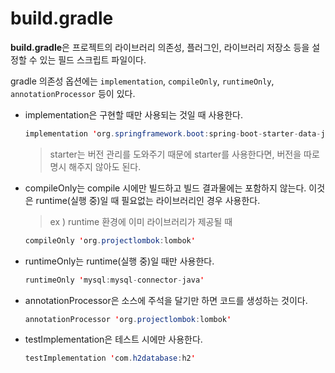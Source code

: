 # build.gradle



**build.gradle**은 프로젝트의 라이브러리 의존성, 플러그인, 라이브러리 저장소 등을 설정할 수 있는 필드 스크립트 파일이다.



gradle 의존성 옵션에는 `implementation`, `compileOnly`, `runtimeOnly`, `annotationProcessor` 등이 있다. 

+ implementation은 구현할 때만 사용되는 것일 때 사용한다.

  ```java
  implementation 'org.springframework.boot:spring-boot-starter-data-jpa'
  ```

  > starter는 버전 관리를 도와주기 때문에 starter를 사용한다면, 버전을 따로 명시 해주지 않아도 된다.

+ compileOnly는 compile 시에만 빌드하고 빌드 결과물에는 포함하지 않는다. 이것은 runtime(실행 중)일 때 필요없는 라이브러리인 경우 사용한다.

  > ex ) runtime 환경에 이미 라이브러리가 제공될 때

  ```java
  compileOnly 'org.projectlombok:lombok'
  ```

+ runtimeOnly는 runtime(실행 중)일 때만 사용한다.

  ```java
  runtimeOnly 'mysql:mysql-connector-java'
  ```

+ annotationProcessor은 소스에 주석을 달기만 하면 코드를 생성하는 것이다.

  ```java
  annotationProcessor 'org.projectlombok:lombok'
  ```

+ testImplementation은 테스트 시에만 사용한다.

  ```java
  testImplementation 'com.h2database:h2'
  ```

  

